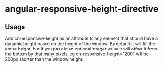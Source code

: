 # angular-responsive-height-directive

## Usage

Add cn-responsive-height as an attribute to any element that should have a dynamic height based on the
height of the window. By default it will fill the entire height, but if you pass in an optional integer
value it will offset it from the bottom by that many pixels. eg cn-responsive-height="200" will be 200px
shorter than the window height.